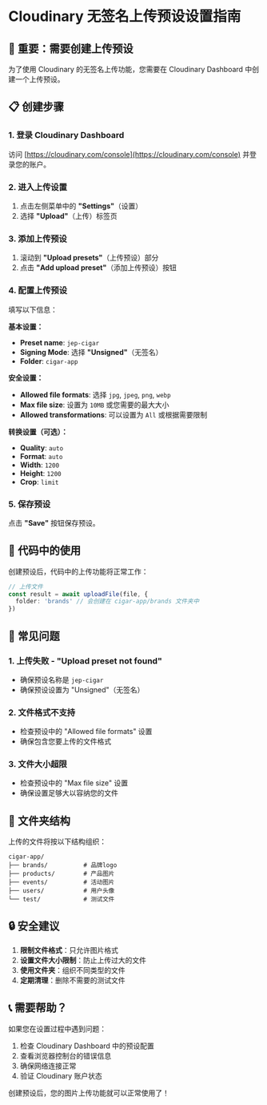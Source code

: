 # Cloudinary 无签名上传预设设置指南

## 🚨 重要：需要创建上传预设

为了使用 Cloudinary 的无签名上传功能，您需要在 Cloudinary Dashboard 中创建一个上传预设。

## 📋 创建步骤

### 1. 登录 Cloudinary Dashboard
访问 [https://cloudinary.com/console](https://cloudinary.com/console) 并登录您的账户。

### 2. 进入上传设置
1. 点击左侧菜单中的 **"Settings"**（设置）
2. 选择 **"Upload"**（上传）标签页

### 3. 添加上传预设
1. 滚动到 **"Upload presets"**（上传预设）部分
2. 点击 **"Add upload preset"**（添加上传预设）按钮

### 4. 配置上传预设
填写以下信息：

**基本设置：**
- **Preset name**: `jep-cigar`
- **Signing Mode**: 选择 **"Unsigned"**（无签名）
- **Folder**: `cigar-app`

**安全设置：**
- **Allowed file formats**: 选择 `jpg`, `jpeg`, `png`, `webp`
- **Max file size**: 设置为 `10MB` 或您需要的最大大小
- **Allowed transformations**: 可以设置为 `All` 或根据需要限制

**转换设置（可选）：**
- **Quality**: `auto`
- **Format**: `auto`
- **Width**: `1200`
- **Height**: `1200`
- **Crop**: `limit`

### 5. 保存预设
点击 **"Save"** 按钮保存预设。

## 🔧 代码中的使用

创建预设后，代码中的上传功能将正常工作：

```typescript
// 上传文件
const result = await uploadFile(file, {
  folder: 'brands' // 会创建在 cigar-app/brands 文件夹中
})
```

## 🚨 常见问题

### 1. 上传失败 - "Upload preset not found"
- 确保预设名称是 `jep-cigar`
- 确保预设设置为 "Unsigned"（无签名）

### 2. 文件格式不支持
- 检查预设中的 "Allowed file formats" 设置
- 确保包含您要上传的文件格式

### 3. 文件大小超限
- 检查预设中的 "Max file size" 设置
- 确保设置足够大以容纳您的文件

## 📁 文件夹结构

上传的文件将按以下结构组织：

```
cigar-app/
├── brands/          # 品牌logo
├── products/        # 产品图片
├── events/          # 活动图片
├── users/           # 用户头像
└── test/            # 测试文件
```

## 🔒 安全建议

1. **限制文件格式**：只允许图片格式
2. **设置文件大小限制**：防止上传过大的文件
3. **使用文件夹**：组织不同类型的文件
4. **定期清理**：删除不需要的测试文件

## 📞 需要帮助？

如果您在设置过程中遇到问题：

1. 检查 Cloudinary Dashboard 中的预设配置
2. 查看浏览器控制台的错误信息
3. 确保网络连接正常
4. 验证 Cloudinary 账户状态

创建预设后，您的图片上传功能就可以正常使用了！
